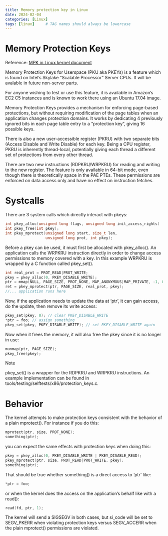 ```yaml
---
title: Memory protection key in Linux
date: 2024-02-04
categories: [Linux]
tags: [linux]     # TAG names should always be lowercase
---
```

Memory Protection Keys
===

Reference: [MPK in Linux kernel document](https://www.kernel.org/doc/html/v5.5/core-api/protection-keys.html)

Memory Protection Keys for Userspace (PKU aka PKEYs) is a feature which is found on Intel’s Skylake “Scalable Processor” Server CPUs. It will be avalable in future non-server parts.

For anyone wishing to test or use this feature, it is available in Amazon’s EC2 C5 instances and is known to work there using an Ubuntu 17.04 image.

Memory Protection Keys provides a mechanism for enforcing page-based protections, but without requiring modification of the page tables when an application changes protection domains. It works by dedicating 4 previously ignored bits in each page table entry to a “protection key”, giving 16 possible keys.

There is also a new user-accessible register (PKRU) with two separate bits (Access Disable and Write Disable) for each key. Being a CPU register, PKRU is inherently thread-local, potentially giving each thread a different set of protections from every other thread.

There are two new instructions (RDPKRU/WRPKRU) for reading and writing to the new register. The feature is only available in 64-bit mode, even though there is theoretically space in the PAE PTEs. These permissions are enforced on data access only and have no effect on instruction fetches.

# Systcalls

There are 3 system calls which directly interact with pkeys:

```cpp
int pkey_alloc(unsigned long flags, unsigned long init_access_rights)
int pkey_free(int pkey);
int pkey_mprotect(unsigned long start, size_t len,
                  unsigned long prot, int pkey);
```
Before a pkey can be used, it must first be allocated with pkey_alloc(). An application calls the WRPKRU instruction directly in order to change access permissions to memory covered with a key. In this example WRPKRU is wrapped by a C function called pkey_set().

```cpp
int real_prot = PROT_READ|PROT_WRITE;
pkey = pkey_alloc(0, PKEY_DISABLE_WRITE);
ptr = mmap(NULL, PAGE_SIZE, PROT_NONE, MAP_ANONYMOUS|MAP_PRIVATE, -1, 0);
ret = pkey_mprotect(ptr, PAGE_SIZE, real_prot, pkey);
//... application runs here
```

Now, if the application needs to update the data at ‘ptr’, it can gain access, do the update, then remove its write access:

```cpp
pkey_set(pkey, 0); // clear PKEY_DISABLE_WRITE
*ptr = foo; // assign something
pkey_set(pkey, PKEY_DISABLE_WRITE); // set PKEY_DISABLE_WRITE again
```
Now when it frees the memory, it will also free the pkey since it is no longer in use:
```cpp
munmap(ptr, PAGE_SIZE);
pkey_free(pkey);
```

<div class="admonition note">
<p class="first admonition-title">Note</p>
<p class="last">pkey_set() is a wrapper for the RDPKRU and WRPKRU instructions.
An example implementation can be found in
tools/testing/selftests/x86/protection_keys.c.</p>
</div>


# Behavior

The kernel attempts to make protection keys consistent with the behavior of a plain mprotect(). For instance if you do this:

```cpp
mprotect(ptr, size, PROT_NONE);
something(ptr);
```

you can expect the same effects with protection keys when doing this:
```cpp
pkey = pkey_alloc(0, PKEY_DISABLE_WRITE | PKEY_DISABLE_READ);
pkey_mprotect(ptr, size, PROT_READ|PROT_WRITE, pkey);
something(ptr);
```

That should be true whether something() is a direct access to ‘ptr’ like:

```cpp
*ptr = foo;
```

or when the kernel does the access on the application’s behalf like with a read():

```cpp
read(fd, ptr, 1);
```

The kernel will send a SIGSEGV in both cases, but si_code will be set to SEGV_PKERR when violating protection keys versus SEGV_ACCERR when the plain mprotect() permissions are violated.
